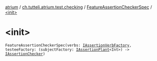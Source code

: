 [atrium](../../index.md) / [ch.tutteli.atrium.test.checking](../index.md) / [FeatureAssertionCheckerSpec](index.md) / [&lt;init&gt;](.)

# &lt;init&gt;

`FeatureAssertionCheckerSpec(verbs: `[`IAssertionVerbFactory`](../../ch.tutteli.atrium.test/-i-assertion-verb-factory/index.md)`, testeeFactory: (subjectFactory: `[`IAssertionPlant`](../../ch.tutteli.atrium.creating/-i-assertion-plant/index.md)`<Int>) -> `[`IAssertionChecker`](../../ch.tutteli.atrium.checking/-i-assertion-checker/index.md)`)`